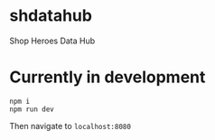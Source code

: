 # shdatahub
Shop Heroes Data Hub

# Currently in development
```
npm i
npm run dev
```
Then navigate to ```localhost:8080```
